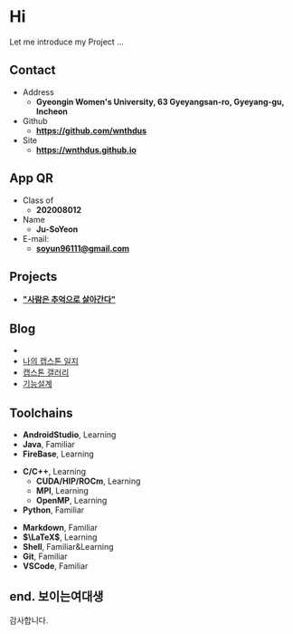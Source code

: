 # Hi 

Let me introduce my Project ...

<!-- .slide -->

## Contact

- Address
  - **Gyeongin Women's University, 63 Gyeyangsan-ro, Gyeyang-gu, Incheon**
- Github
  - **https://github.com/wnthdus**
- Site
  - **<https://wnthdus.github.io>**
  
  
<!-- .slide -->

## App QR
  

<!-- .slide vertical=true -->

- Class of
  - **202008012**
- Name
  - **Ju-SoYeon**
- E-mail:
  - **[soyun96111@gmail.com](mailto:soyun96111@gmail.com)**

<!-- .slide -->

## Projects

<!-- .slide vertical=true -->

 - **["사람은 추억으로 살아간다"](https://wnthdus.github.io/2022/10/23/%E5%9F%BA%E4%BA%8EJekyll%E6%90%AD%E5%BB%BA%E4%B8%AA%E4%BA%BA%E5%8D%9A%E5%AE%A2/)**


<!-- .slide vertical=true -->



<!-- .slide -->

## Blog

-
- [나의 캡스톤 일지](https://wnthdus.github.io/2022/10/01/%E6%88%91%E7%9A%84ASC%E5%86%B3%E8%B5%9B%E5%A4%8D%E7%9B%98-%E5%86%92%E9%99%A9-%E5%A4%B1%E8%AF%AF%E4%B8%8E%E7%BF%BB%E8%BD%A6/)
- [캡스톤 갤러리](https://wnthdus.github.io/2022/10/20/%E4%BB%8A%E6%97%A5%E6%AD%A4%E6%97%B6%E6%89%80%E6%83%B3%E4%B9%8B%E4%BA%8B-%E4%BA%8C/)
- [기능설계](https://wnthdus.github.io/2022/10/28/%E5%8D%81%E6%9C%88%E4%B9%9D%E6%97%A5/) 

<!-- .slide -->

## Toolchains

<!-- .slide vertical=true -->

- **AndroidStudio**, Learning
- **Java**, Familiar
- **FireBase**, Learning

<!-- .slide vertical=true -->

- **C/C++**, Learning
  - **CUDA/HIP/ROCm**, Learning
  - **MPI**, Learning
  - **OpenMP**, Learning
- **Python**, Familiar

<!-- .slide vertical=true -->

- **Markdown**, Familiar
- **$\LaTeX$**, Learning
- **Shell**, Familiar&Learning
- **Git**, Familiar
- **VSCode**, Familiar

<!-- .slide vertical=true -->

## end. 보이는여대생
감사합니다.
